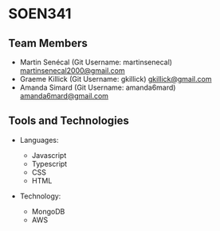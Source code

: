 # SOEN341

## Team Members
- Martin Senécal (Git Username: martinsenecal) martinsenecal2000@gmail.com
- Graeme Killick (Git Username: gkillick) gkillick@gmail.com
- Amanda Simard (Git Username: amanda6mard) amanda6mard@gmail.com


## Tools and Technologies
- Languages:
  - Javascript
  - Typescript
  - CSS
  - HTML
  
- Technology:
  - MongoDB
  - AWS
  
